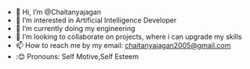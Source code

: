 - 👋 Hi, I’m @Chaitanyajagan
- 👀 I’m interested in Artificial Intelligence Developer
- 🌱 I’m currently doing my engineering 
- 💞️ I’m looking to collaborate on projects, where i can upgrade my skills
- 📫 How to reach me by my email: chaitanyajagan2005@gmail.com
- :😊 Pronouns: Self Motive,Self Esteem

<!---
Chaitanyajagan/Chaitanyajagan is a ✨ special ✨ repository because its `README.md` (this file) appears on your GitHub profile.
You can click the Preview link to take a look at your changes.
--->
